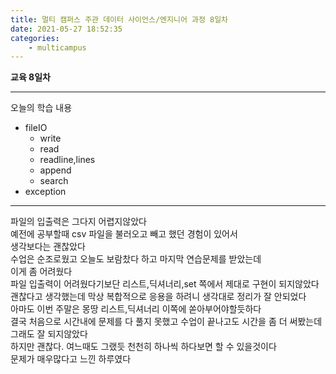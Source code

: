 ```yaml
---
title: 멀티 캠퍼스 주관 데이터 사이언스/엔지니어 과정 8일차
date: 2021-05-27 18:52:35
categories:
    - multicampus
---
```

**교육 8일차**
___
오늘의 학습 내용
- fileIO
    - write
    - read
    - readline,lines
    - append
    - search
- exception
___
파일의 입출력은 그다지 어렵지않았다  
예전에 공부할때 csv 파일을 불러오고 빼고 했던 경험이 있어서  
생각보다는 괜찮았다  
수업은 순조로웠고 오늘도 보람찼다 하고 마지막 연습문제를 받았는데  
이게 좀 어려웠다  
파일 입출력이 어려웠다기보단 리스트,딕셔너리,set 쪽에서 제대로 구현이 되지않았다  
괜찮다고 생각했는데 막상 복합적으로 응용을 하려니 생각대로 정리가 잘 안되었다  
아마도 이번 주말은 몽땅 리스트,딕셔너리 이쪽에 쏟아부어야할듯하다  
결국 처음으로 시간내에 문제를 다 풀지 못했고 수업이 끝나고도 시간을 좀 더 써봤는데  
그래도 잘 되지않았다  
하지만 괜찮다.     여느때도 그랬듯 천천히 하나씩 하다보면 할 수 있을것이다  
문제가 매우많다고 느낀 하루였다  
